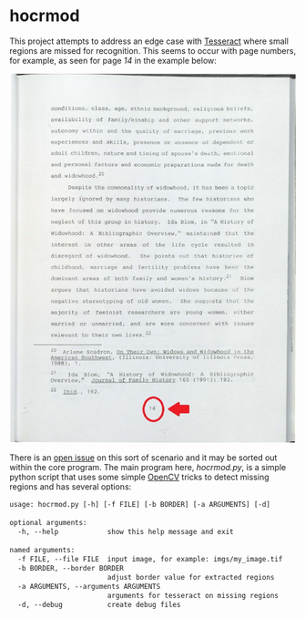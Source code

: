 hocrmod
=======

This project attempts to address an edge case with [Tesseract](https://github.com/tesseract-ocr/tesseract) where small
regions are missed for recognition. This seems to occur with page numbers, for example, as seen for page _14_ in the example
below:

![Sample page with missed region](https://github.com/OurDigitalWorld/hocrmod/blob/main/misc/mj0029.jpg?raw=true)

There is an [open issue](https://github.com/tesseract-ocr/tesseract/issues/3446) on this sort of scenario and
it may be sorted out within the core program.  The main program here, _hocrmod.py_, is a simple python script that uses some
simple [OpenCV](https://opencv.org/) tricks to detect missing regions and has several options:

```
usage: hocrmod.py [-h] [-f FILE] [-b BORDER] [-a ARGUMENTS] [-d]

optional arguments:
  -h, --help            show this help message and exit

named arguments:
  -f FILE, --file FILE  input image, for example: imgs/my_image.tif
  -b BORDER, --border BORDER
                        adjust border value for extracted regions
  -a ARGUMENTS, --arguments ARGUMENTS
                        arguments for tesseract on missing regions
  -d, --debug           create debug files
```
